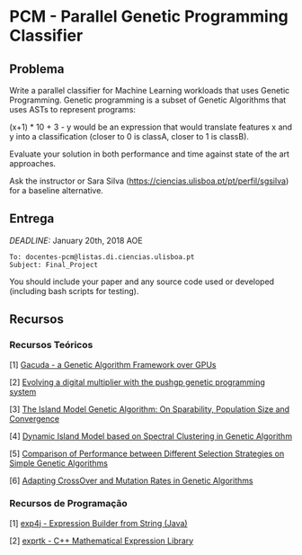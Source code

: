 # PCM - Parallel Genetic Programming Classifier

## Problema
Write a parallel classifier for Machine Learning workloads that uses Genetic Programming. Genetic programming is a subset of Genetic Algorithms that uses ASTs to represent programs:

(x+1) * 10 + 3 - y would be an expression that would translate features x and y into a classification (closer to 0 is classA, closer to 1 is classB).

Evaluate your solution in both performance and time against state of the art approaches.

Ask the instructor or Sara Silva (https://ciencias.ulisboa.pt/pt/perfil/sgsilva) for a baseline alternative.

## Entrega


*DEADLINE:* January 20th, 2018 AOE
```
To: docentes-pcm@listas.di.ciencias.ulisboa.pt
Subject: Final_Project
```

You should include your paper and any source code used or developed (including bash scripts for testing).



## Recursos
### Recursos Teóricos
[1] [Gacuda - a Genetic Algorithm Framework over GPUs](https://fenix.tecnico.ulisboa.pt/downloadFile/1689244997255766/Thesis.pdf)

[2] [Evolving a digital multiplier with the pushgp genetic programming system](https://dl.acm.org/citation.cfm?id=2466814)

[3] [The Island Model Genetic Algorithm: On Sparability, Population Size and Convergence](http://neo.lcc.uma.es/Articles/WRH98.pdf)

[4] [Dynamic Island Model based on Spectral Clustering in Genetic Algorithm](https://arxiv.org/pdf/1801.01620.pdf)

[5] [Comparison of Performance between Different Selection Strategies on Simple Genetic Algorithms](http://citeseerx.ist.psu.edu/viewdoc/download?doi=10.1.1.140.3747&rep=rep1&type=pdf)

[6] [Adapting CrossOver and Mutation Rates in Genetic Algorithms](http://www.iis.sinica.edu.tw/page/jise/2003/200309_10.pdf)

### Recursos de Programação
[1] [exp4j - Expression Builder from String (Java)](https://www.objecthunter.net/exp4j/index.html)

[2] [exprtk - C++ Mathematical Expression Library](http://www.partow.net/programming/exprtk/)
